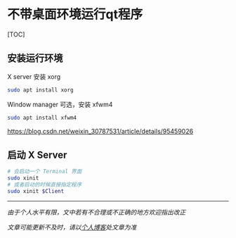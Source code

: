 # 不带桌面环境运行qt程序

[TOC]

## 安装运行环境

X server 安装 xorg

```bash
sudo apt install xorg
```

Window manager 可选，安装 xfwm4

```bash
sudo apt install xfwm4
```

https://blog.csdn.net/weixin_30787531/article/details/95459026

## 启动 X Server

```bash
# 会启动一个 Terminal 界面
sudo xinit
# 或者启动的时候直接指定程序
sudo xinit $Client
```






***
*由于个人水平有限，文中若有不合理或不正确的地方欢迎指出改正*

*文章可能更新不及时，请以[个人博客](https://zcteo.top/)处文章为准*

